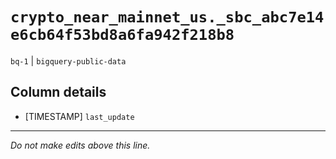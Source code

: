 # `crypto_near_mainnet_us._sbc_abc7e14e6cb64f53bd8a6fa942f218b8`
`bq-1` | `bigquery-public-data`

## Column details
* [TIMESTAMP] `last_update`

-------------------------------------------------------------------------------
*Do not make edits above this line.*
